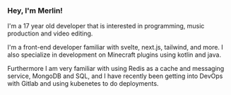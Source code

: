 ### Hey, I'm Merlin!

I'm a 17 year old developer that is interested in programming, music production and video editing.

I'm a front-end developer familiar with svelte, next.js, tailwind, and more.
I also specialize in development on Minecraft plugins using kotlin and java.

Furthermore I am very familiar with using Redis as a cache and messaging service, MongoDB and SQL, and I have recently been getting into DevOps with Gitlab and using kubenetes to do deployments.
